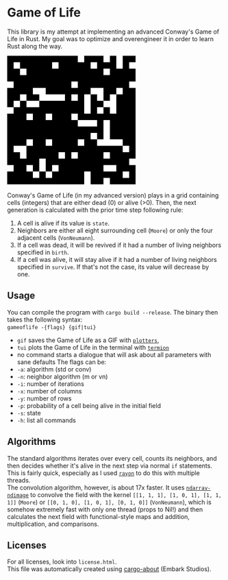 # Game of Life
This library is my attempt at implementing an advanced Conway's Game of Life in Rust. My goal was to optimize and overengineer it in order to learn Rust along the way.

![Game of Life demo](demo.gif)

Conway's Game of Life (in my advanced version) plays in a grid containing cells (integers) that are either dead (0) or alive (>0). Then, the next generation is calculated with the prior time step following rule:
1. A cell is alive if its value is `state`.
2. Neighbors are either all eight surrounding cell (`Moore`) or only the four adjacent cells (`VonNeumann`).
3. If a cell was dead, it will be revived if it had a number of living neighbors specified in `birth`.
4. If a cell was alive, it will stay alive if it had a number of living neighbors specified in `survive`. If that's not the case, its value will decrease by one.

## Usage
You can compile the program with `cargo build --release`. The binary then takes the following syntax:  
```gameoflife -{flags} {gif|tui}```  
- `gif` saves the Game of Life as a GIF with [`plotters`](https://docs.rs/plotters/latest/plotters/),  
- `tui` plots the Game of Life in the terminal with [`termion`](https://crates.io/crates/termion)  
- no command starts a dialogue that will ask about all parameters with sane defaults
The flags can be:
- `-a`: algorithm (std or conv)
- `-n`: neighbor algorithm (m or vn)
- `-i`: number of iterations
- `-x`: number of columns
- `-y`: number of rows
- `-p`: probability of a cell being alive in the initial field
- `-s`: state
- `-h`: list all commands  

## Algorithms
The standard algorithms iterates over every cell, counts its neighbors, and then decides whether it's alive in the next step via normal `if` statements. This is fairly quick, especially as I used [`rayon`](https://crates.io/crates/rayon) to do this with multiple threads.  
The convolution algorithm, however, is about 17x faster. It uses [`ndarray-ndimage`](https://crates.io/crates/ndarray-ndimage) to convolve the field with the kernel `[[1, 1, 1], [1, 0, 1], [1, 1, 1]]` (`Moore`) or `[[0, 1, 0], [1, 0, 1], [0, 1, 0]]` (`VonNeumann`), which is somehow extremely fast with only one thread (props to Nil!) and then calculates the next field with functional-style maps and addition, multiplication, and comparisons.

## Licenses
For all licenses, look into `license.html`.  
This file was automatically created using [cargo-about](https://github.com/EmbarkStudios/cargo-about) (Embark Studios).